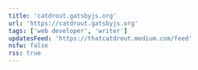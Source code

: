 ```yaml
---
title: 'catdrout.gatsbyjs.org'
url: 'https://catdrout.gatsbyjs.org'
tags: ['web developer', 'writer']
updatesFeed: 'https://thatcatdrout.medium.com/feed'
nsfw: false
rss: true
---
```

